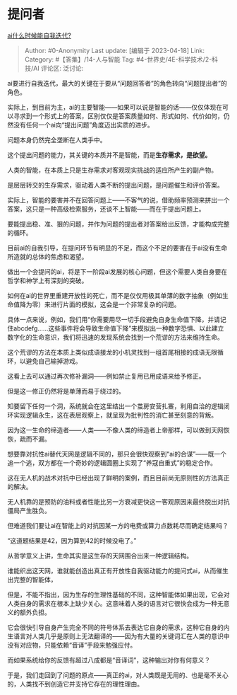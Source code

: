 # 提问者
[ai什么时候能自我迭代?](https://www.zhihu.com/question/587975516/answer/2988722122)

> Author: #0-Anonymity
> Last update: [编辑于 2023-04-18]
> Link:
> Category:  #【答集】/14-人与智能
> Tag: #4-世界史/4E-科学技术/2-科技/AI 
> 评论区:
> 泛讨论:

ai要进行自我迭代，最大的关键在于要从“问题回答者”的角色转向“问题提出者”的角色。

实际上，到目前为主，ai的主要智能——如果可以说是智能的话——仅仅体现在可以寻求到一个形式上的答案，区别仅仅是答案质量如何、形式如何、代价如何，仍然没有任何一个ai向“提出问题”角度迈出实质的进步。

问题本身仍然完全垄断在人类手中。

这个提出问题的能力，其关键的本质并不是智能，而是**生存需求，是欲望。**

人类的智能，在本质上只是生存需求对客观现实挑战的适应所产生的副产物。

是层层转交的生存需求，驱动着人类不断的提出问题，是问题催生和评价答案。

实际上，智能的要害并不在回答问题上——不客气的说，借助频率预测来拼出一个答案，这只是一种高级检索服务，还谈不上智能——而在于提出问题上。

要能提出稳、准、狠的问题，并作为问题的提出者对答案给出反馈，才能构成完整的循环。

目前ai的自我引导，在提问环节有明显的不足，而这个不足的要害在于ai没有生命所造就的总体的焦虑和渴望。

做出一个会提问的ai，将是下一阶段ai发展的核心问题，但这个需要人类自身要在哲学和神学上有深刻的突破。

如何在ai的世界里重建开放性的死亡，而不是仅仅用极其单薄的数字抽象（例如生命值降为零）来进行片面的模拟，这会是一个非常复杂的问题。

具体一点来说，例如，我们用“你需要用尽一切手段避免自身生命值下降，并请记住abcdefg……这些事件将会导致生命值下降”来模拟出一种数字恐惧、以此建立数字化的生命意识，我们将迅速的发现系统会找到一个荒谬的方法来维持生命。

这个荒谬的方法在本质上类似成语接龙的小机灵找到一组首尾相接的成语无限循环，以避免自己输掉游戏。

这看上去可以通过再次修补漏洞——例如禁止复用已用成语来给予修正。

但是这一修正仍然将是单薄而易于绕过的。

知要留下任何一个洞，系统就会在这里结出一个茧房安营扎寨，利用自洽的逻辑闭环实现逻辑永生，这在表层观察上，就呈现为批判性的消亡甚至刻意的背叛。

因为这一生命的缔造者——人类——不像人类的缔造者上帝那样，可以做到天网恢恢，疏而不漏。

想要靠对抗性ai替代天网是逻辑不同的，那只会很快观察到“ai的合谋”——既一个追一个逃，双方都在一个奇妙的逻辑圆圈上实现了“养寇自重式”的稳定合作。

这在无人机的战术对抗中已经出现了鲜明的案例，而且目前尚无原则性的方法真正的解决。

无人机靠的是预防的油料或者性能比另一方衰减更快这一客观原因来最终脱出对抗僵局产生胜负。

但难道我们要让ai在智能上的对抗因某一方的电费或算力点数耗尽而确定结果吗？

“这道题结果是42，因为算到42的时候没电了。”

从哲学意义上讲，生命其实是这生存的天网围合出来一种逻辑结构。

谁能织出这天网，谁就能创造出真正有开放性自我驱动能力的提问式ai，从而催生出完整的智能体，

但是，不能不指出，因为生存的生理性基础的不同，这种智能体如果出现，它会对人类自身的需求在根本上缺少关心。这意味着人类的语言对它很快会成为一种无意义的额外负担。

它会很快引导自身产生完全不同的符号体系去表达它自身的需求，这种它自身的内生语言对人类几乎是原则上无法翻译的——因为有大量的关键词汇在人类的意识中没有对应物，只能依赖“音译”手段来勉强应付。

而如果系统给你的反馈有超过八成都是“音译词”，这种输出对你有何意义？

于是，我们走回到了问题的原点——真正的ai，对人类既是无用的、也是毫不关心的，人类找不到创造它并支持它存在的理性理由。
